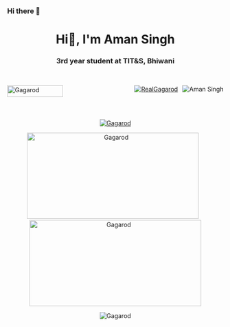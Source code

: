 ### Hi there 👋
<h1 align="center">Hi🐉, I'm Aman Singh</h1>
<h3 align="center">3rd year student at TIT&S, Bhiwani</h3>
<br>

<!--
**Gagarod/Gagarod** is a ✨ _special_ ✨ repository because its `README.md` (this file) appears on your GitHub profile.

Here are some ideas to get you started:

- 🔭 I’m currently working on ...
- 🌱 I’m currently learning ...
- 👯 I’m looking to collaborate on ...
- 🤔 I’m looking for help with ...
- 💬 Ask me about ...
- 📫 How to reach me: ...
- 😄 Pronouns: ...
- ⚡ Fun fact: ...
-->
<!-- <p > <img src="https://komarev.com/ghpvc/?username=Gagarod&label=Profile%20views&color=0e75b6&style=flat" alt="Gagarod" align="left" height=27px width=130px />  <a href="https://twitter.com/RealGagarod" target="blank"><img src="https://img.shields.io/twitter/follow/RealGagarod?logo=twitter&style=for-the-badge" alt="RealGagarod" align="right" /></a> </p><br><br>
<p > <a href="https://www.linkedin.com/in/aman-singh-8a5892191/" target="blank"><img src="https://img.shields.io/badge/follow-Aman Singh-blue?style=for-the-badge&logo=linkedin" alt="Aman Singh" align="right" /></a> </p><br><br> -->
<p display=flex align-items=center> <img src="https://komarev.com/ghpvc/?username=Gagarod&label=Profile%20views&color=0e75b6&style=flat" alt="Gagarod" align="left" height=27px width=130px />  <div align="right"><a href="https://twitter.com/RealGagarod" target="blank"><img src="https://img.shields.io/twitter/follow/RealGagarod?logo=twitter&style=for-the-badge" alt="RealGagarod"/></a>&nbsp;&nbsp;<a href="https://www.linkedin.com/in/aman-singh-8a5892191/" target="blank"><img src="https://img.shields.io/badge/follow-Aman Singh-blue?style=for-the-badge&logo=linkedin" alt="Aman Singh" align="right" /></a></div></p><br><br>

<p align="center" > <a href="https://github.com/ryo-ma/github-profile-trophy"><img src="https://github-profile-trophy.vercel.app/?username=Gagarod&row=1" alt="Gagarod" /></a> </p>

<p align="center"><img  src="https://github-readme-streak-stats.herokuapp.com/?user=Gagarod&" alt="Gagarod" height=200px width=400px/>&nbsp;&nbsp;&nbsp;<img  src="https://github-readme-stats.vercel.app/api?username=Gagarod&show_icons=true&locale=en" alt="Gagarod" height=200px width=400px/></p>
<p align="center"><img src="https://github-readme-stats.vercel.app/api/top-langs?username=Gagarod&show_icons=true&locale=en&layout=compact" alt="Gagarod" /></p>
